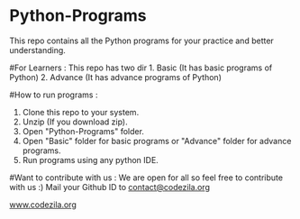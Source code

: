 # Python-Programs
This repo contains all the Python programs for your practice and better understanding.

#For Learners :
This repo has two dir 
    1. Basic (It has basic programs of Python)
    2. Advance (It has advance programs of Python)

#How to run programs :
1. Clone this repo to your system.
2. Unzip (If you download zip).
3. Open "Python-Programs" folder.
4. Open "Basic" folder for basic programs or "Advance" folder for advance programs.
5. Run programs using any python IDE.

#Want to contribute with us : 
We are open for all so feel free to contribute with us :)
Mail your Github ID to <contact@codezila.org>

www.codezila.org
